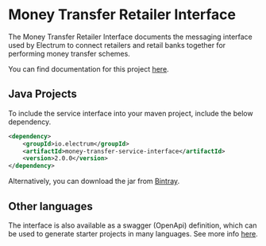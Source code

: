 # Money Transfer Retailer Interface

The Money Transfer Retailer Interface documents the messaging interface used by Electrum to connect retailers and retail banks together for performing money transfer schemes.

You can find documentation for this project [here](https://electrumpayments.github.io/money-transfer-retailer-interface-docs/).

## Java Projects

To include the service interface into your maven project, include the below dependency.

```xml
<dependency>
    <groupId>io.electrum</groupId>
    <artifactId>money-transfer-service-interface</artifactId>
    <version>2.0.0</version>
</dependency>
```

Alternatively, you can download the jar from [Bintray](https://bintray.com/electrumpayments/java-open-source/money-transfer-service-interface).

## Other languages

The interface is also available as a swagger (OpenApi) definition, which can be used to generate starter projects in many languages. See more info [here](https://electrumpayments.github.io/money-transfer-retailer-interface-docs/specification/swagger).